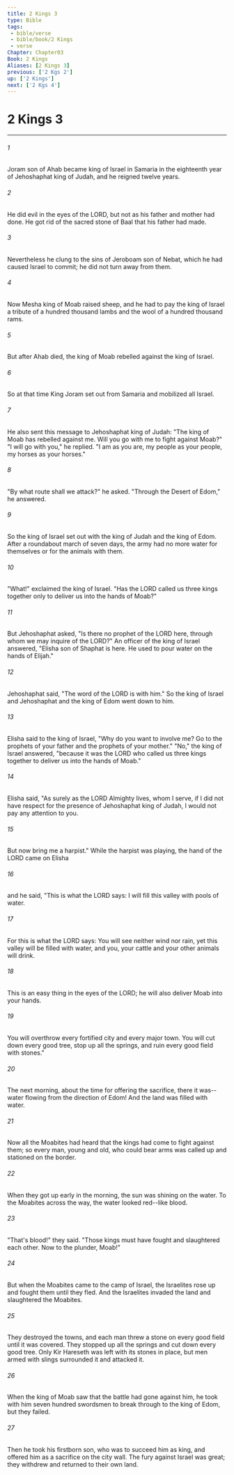 ```yaml
---
title: 2 Kings 3
type: Bible
tags:
 - bible/verse
 - bible/book/2 Kings
 - verse
Chapter: Chapter03
Book: 2 Kings
Aliases: [2 Kings 3]
previous: ['2 Kgs 2']
up: ['2 Kings']
next: ['2 Kgs 4']
---
```

# 2 Kings 3

***


###### 1 
Joram son of Ahab became king of Israel in Samaria in the eighteenth year of Jehoshaphat king of Judah, and he reigned twelve years. 

###### 2 
He did evil in the eyes of the LORD, but not as his father and mother had done. He got rid of the sacred stone of Baal that his father had made. 

###### 3 
Nevertheless he clung to the sins of Jeroboam son of Nebat, which he had caused Israel to commit; he did not turn away from them. 

###### 4 
Now Mesha king of Moab raised sheep, and he had to pay the king of Israel a tribute of a hundred thousand lambs and the wool of a hundred thousand rams. 

###### 5 
But after Ahab died, the king of Moab rebelled against the king of Israel. 

###### 6 
So at that time King Joram set out from Samaria and mobilized all Israel. 

###### 7 
He also sent this message to Jehoshaphat king of Judah: "The king of Moab has rebelled against me. Will you go with me to fight against Moab?" "I will go with you," he replied. "I am as you are, my people as your people, my horses as your horses." 

###### 8 
"By what route shall we attack?" he asked. "Through the Desert of Edom," he answered. 

###### 9 
So the king of Israel set out with the king of Judah and the king of Edom. After a roundabout march of seven days, the army had no more water for themselves or for the animals with them. 

###### 10 
"What!" exclaimed the king of Israel. "Has the LORD called us three kings together only to deliver us into the hands of Moab?" 

###### 11 
But Jehoshaphat asked, "Is there no prophet of the LORD here, through whom we may inquire of the LORD?" An officer of the king of Israel answered, "Elisha son of Shaphat is here. He used to pour water on the hands of Elijah." 

###### 12 
Jehoshaphat said, "The word of the LORD is with him." So the king of Israel and Jehoshaphat and the king of Edom went down to him. 

###### 13 
Elisha said to the king of Israel, "Why do you want to involve me? Go to the prophets of your father and the prophets of your mother." "No," the king of Israel answered, "because it was the LORD who called us three kings together to deliver us into the hands of Moab." 

###### 14 
Elisha said, "As surely as the LORD Almighty lives, whom I serve, if I did not have respect for the presence of Jehoshaphat king of Judah, I would not pay any attention to you. 

###### 15 
But now bring me a harpist." While the harpist was playing, the hand of the LORD came on Elisha 

###### 16 
and he said, "This is what the LORD says: I will fill this valley with pools of water. 

###### 17 
For this is what the LORD says: You will see neither wind nor rain, yet this valley will be filled with water, and you, your cattle and your other animals will drink. 

###### 18 
This is an easy thing in the eyes of the LORD; he will also deliver Moab into your hands. 

###### 19 
You will overthrow every fortified city and every major town. You will cut down every good tree, stop up all the springs, and ruin every good field with stones." 

###### 20 
The next morning, about the time for offering the sacrifice, there it was--water flowing from the direction of Edom! And the land was filled with water. 

###### 21 
Now all the Moabites had heard that the kings had come to fight against them; so every man, young and old, who could bear arms was called up and stationed on the border. 

###### 22 
When they got up early in the morning, the sun was shining on the water. To the Moabites across the way, the water looked red--like blood. 

###### 23 
"That's blood!" they said. "Those kings must have fought and slaughtered each other. Now to the plunder, Moab!" 

###### 24 
But when the Moabites came to the camp of Israel, the Israelites rose up and fought them until they fled. And the Israelites invaded the land and slaughtered the Moabites. 

###### 25 
They destroyed the towns, and each man threw a stone on every good field until it was covered. They stopped up all the springs and cut down every good tree. Only Kir Hareseth was left with its stones in place, but men armed with slings surrounded it and attacked it. 

###### 26 
When the king of Moab saw that the battle had gone against him, he took with him seven hundred swordsmen to break through to the king of Edom, but they failed. 

###### 27 
Then he took his firstborn son, who was to succeed him as king, and offered him as a sacrifice on the city wall. The fury against Israel was great; they withdrew and returned to their own land. 
